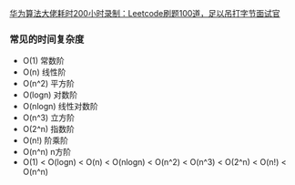 [华为算法大佬耗时200小时录制：Leetcode刷题100道，足以吊打字节面试官](https://www.bilibili.com/video/BV1eg411w7gn)
### 常见的时间复杂度
- O(1) 常数阶
- O(n) 线性阶
- O(n^2) 平方阶
- O(logn) 对数阶
- O(nlogn) 线性对数阶
- O(n^3) 立方阶
- O(2^n) 指数阶
- O(n!) 阶乘阶
- O(n^n) n方阶
- O(1) < O(logn) < O(n) < O(nlogn) < O(n^2) < O(n^3) < O(2^n) < O(n!) < O(n^n)

